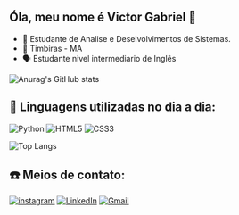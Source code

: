 ## Óla, meu nome é Victor Gabriel 👋


- 📖 Estudante de Analise e Deselvolvimentos de Sistemas.
- 📍 Timbiras - MA
- 🗣️ Estudante nivel intermediario de Inglês



![Anurag's GitHub stats](https://github-readme-stats.vercel.app/api?username=Danzo32k&show_icons=true&theme=dracula)



## 🔧 Linguagens utilizadas no dia a dia:
![Python](https://img.shields.io/badge/python-3670A0?style=for-the-badge&logo=python&logoColor=ffdd54)
![HTML5](https://img.shields.io/badge/html5-%23E34F26.svg?style=for-the-badge&logo=html5&logoColor=white)
![CSS3](https://img.shields.io/badge/css3-%231572B6.svg?style=for-the-badge&logo=css3&logoColor=white)

![Top Langs](https://github-readme-stats.vercel.app/api/top-langs/?username=Danzo32k&layout=compact&theme=dracula)

 ## ☎️ Meios de contato:

[![instagram](    https://img.shields.io/badge/Instagram-E4405F?style=for-the-badge&logo=instagram&logoColor=white)](https://www.instagram.com/victorgabrielp_?igsh=aml1Y3h4cWI3NDFr&utm_source=qr)
[![LinkedIn](https://img.shields.io/badge/linkedin-%230077B5.svg?style=for-the-badge&logo=linkedin&logoColor=white)](https://www.linkedin.com/in/victor-gabriel-victor-gabriel-204a8935a )
[![Gmail](https://img.shields.io/badge/Gmail-D14836?style=for-the-badge&logo=gmail&logoColor=white)](mailto:victorgabriel1459@gmail.com)

